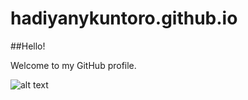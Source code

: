 # hadiyanykuntoro.github.io
##Hello!

Welcome to my GitHub profile.

![alt text](https://cloud.githubusercontent.com/assets/13879356/11027419/b6aa777c-86e7-11e5-90ea-e3c817b07bf1.png)
